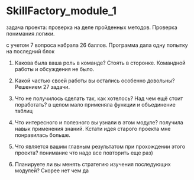 # SkillFactory_module_1
задача проекта:
проверка на деле пройденных методов. Проверка понимания логики. 

с учетом 7 вопроса набрала 26 баллов. Программа дала одну попытку на последний блок

1. Какова была ваша роль в команде?
Стоять в сторонке. Командной работы и обсуждения не было.

2. Какой частью своей работы вы остались особенно довольны?
Решением 27 задачи. 

3. Что не получилось сделать так, как хотелось? Над чем ещё стоит поработать?
в целом мало применяла функции и объединение таблиц

4. Что интересного и полезного вы узнали в этом модуле?
получила навык применения знаний. Кстати идея старого проекта мне понравилась больше. 

5. Что является вашим главным результатом при прохождении этого проекта?
понимание что надо все повторить еще раз)

6. Планируете ли вы менять стратегию изучения последующих модулей?
Скорее нет чем да
